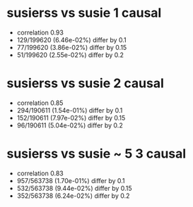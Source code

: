# susierss vs susie  1 causal

- correlation 0.93
- 129/199620 (6.46e-02%) differ by 0.1
- 77/199620 (3.86e-02%) differ by 0.15
- 51/199620 (2.55e-02%) differ by 0.2


# susierss vs susie  2 causal

- correlation 0.85
- 294/190611 (1.54e-01%) differ by 0.1
- 152/190611 (7.97e-02%) differ by 0.15
- 96/190611 (5.04e-02%) differ by 0.2


# susierss vs susie  ~ 5 3 causal

- correlation 0.83
- 957/563738 (1.70e-01%) differ by 0.1
- 532/563738 (9.44e-02%) differ by 0.15
- 352/563738 (6.24e-02%) differ by 0.2


